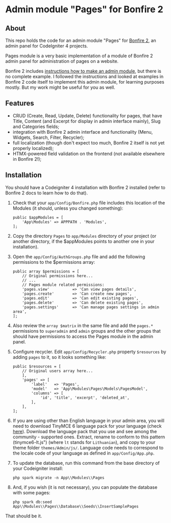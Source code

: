 # Admin module "Pages" for Bonfire 2

## About

This repo holds the code for an admin module "Pages" for [Bonfire 2](https://github.com/lonnieezell/Bonfire2), an admin panel for CodeIgniter 4 projects.

Pages module is a very basic implementation of a module of Bonfire 2 admin panel for administration of pages on a website. 

Bonfire 2 includes [instructions how to make an admin module](https://github.com/lonnieezell/Bonfire2/blob/develop/docs/building_admin_modules/index.md), but there is no complete example. I followed the instructions and looked at examples in Bonfire 2 code itself to implement this admin module, for learning purposes mostly. But my work might be useful for you as well.

## Features

- CRUD (Create, Read, Update, Delete) functionality for pages, that have Title, Content (and Excerpt for display in admin interface mainly), Slug and Categories fields;
- integration with Bonfire 2 admin interface and functionality (Menu, Widgets, Search, Filter, Recycler);
- full localization (though don't expect too much, Bonfire 2 itself is not yet properly localized);
- HTMX-powered field validation on the frontend (not available elsewhere in Bonfire 2!);

## Installation

You should have a Codeigniter 4 installation with  Bonfire 2 installed (refer to Bonfire 2 docs to learn how to do that). 

1. Check that your `app/Config/Bonfire.php` file includes this location of the Modules (it should, unless you changed something): 

    ```
    public $appModules = [
        'App\Modules' => APPPATH . 'Modules',
    ];
    ```

2. Copy the directory `Pages` to `app/Modules` directory of your project (or another directory, if the $appModules points to another one in your installation). 

3. Open the `app/Config/AuthGroups.php` file and add the following permissions to the $permissions array:

    ```
    public array $permissions = [
        // Original permissions here...
        // ...
        // Pages module related permissions: 
        'pages.view'          => 'Can view pages details',
        'pages.create'        => 'Can create new pages',
        'pages.edit'          => 'Can edit existing pages',
        'pages.delete'        => 'Can delete existing pages',
        'pages.settings'      => 'Can manage pages settings in admin area',
    ];
    ```

4. Also review the `array $matrix` in the same file and add the `pages.*` permissions to `superadmin` and `admin` groups and the other groups that should have permissions to access the Pages module in the admin panel. 

5. Configure recycler. Edit `app/Config/Recycler.php` property `$resources` by adding `pages` to it, so it looks something like:

    ```
    public $resources = [
        // Original users array here...
        ],
        'pages' => [
            'label'   => 'Pages',
            'model'   => 'App\Modules\Pages\Models\PagesModel',
            'columns' => [
                'id', 'title', 'excerpt', 'deleted_at',
            ],
        ],
    ];
    ```

6. If you are using other than English language in your admin area, you will need to download
    TinyMCE 6 language pack for your language (check [here](https://www.tiny.cloud/get-tiny/language-packages/)). 
    Download the language pack that you use and see among the community - supported ones. Extract, rename to conform to this
    pattern (tinymce6-lt.js") (where `lt` stands for `Lithuanian`), and copy to your theme folder 
    `themes/Admin/js/`. Language code needs to correspond to the locale code of your language as defined in `app/Config/App.php`.

7. To update the database, run this command from the base directory of your Codeigniter install: 

    `php spark migrate -n App\\Modules\\Pages`

8. And, if you wish (it is not necessary), you can populate the database with some pages: 

    `php spark db:seed App\\Modules\\Pages\\Database\\Seeds\\InsertSamplePages`

That should be it. 
